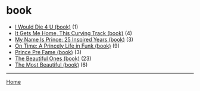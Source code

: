 # book

  * [I Would Die 4 U (book)](./book/i-would-die-4-u/) (1)
  * [It Gets Me Home, This Curving Track (book)](./book/it-gets-me-home-this-curving-track/) (4)
  * [My Name Is Prince: 25 Inspired Years (book)](./book/my-name-is-prince-25-inspired-years/) (3)
  * [On Time: A Princely Life in Funk (book)](./book/on-time-a-princely-life-in-funk/) (9)
  * [Prince Pre Fame (book)](./book/prince-pre-fame/) (3)
  * [The Beautiful Ones (book)](./book/the-beautiful-ones/) (23)
  * [The Most Beautiful (book)](./book/the-most-beautiful/) (6)

----

[Home](../)
